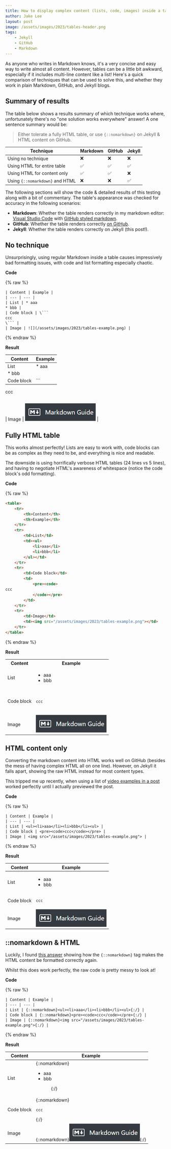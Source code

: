 ```yaml
---
title: How to display complex content (lists, code, images) inside a table reliably in Markdown / GitHub / Jekyll
author: Jake Lee
layout: post
image: /assets/images/2023/tables-header.png
tags:
    - Jekyll
    - GitHub
    - Markdown
---
```


As anyone who writes in Markdown knows, it's a very concise and easy way to write almost all content. However, tables can be a little bit awkward, especially if it includes multi-line content like a list! Here's a quick comparison of techniques that can be used to solve this, and whether they work in plain Markdown, GitHub, and Jekyll blogs.

## Summary of results

The table below shows a results summary of which technique works where, unfortunately there's no "one solution works everywhere" answer! A one sentence summary would be:
> Either tolerate a fully HTML table, or use `{::nomarkdown}` on Jekyll & HTML content on GitHub.

| Technique | Markdown | GitHub | Jekyll |
| --- | --- | --- | --- |
| Using no technique | ❌ | ❌ | ❌ |
| Using HTML for entire table | ✅ | ✅ | ✅ |
| Using HTML for content only | ✅ | ✅ | ❌ |
| Using `{::nomarkdown}` and HTML | ❌ | ❌ | ✅ |

The following sections will show the code & detailed results of this testing along with a bit of commentary. The table's appearance was checked for accuracy in the following scenarios:

* **Markdown**: Whether the table renders correctly in my markdown editor: [Visual Studio Code](https://code.visualstudio.com/) with [GitHub styled markdown](https://marketplace.visualstudio.com/items?itemName=bierner.markdown-preview-github-styles).
* **GitHub**: Whether the table renders correctly [on GitHub](https://github.com/JakeSteam/blog-programming/blob/main/_posts/2023-01-18-displaying-complex-content-inside-jekyll-tables.md).
* **Jekyll**: Whether the table renders correctly on Jekyll (this post!). 

## No technique

Unsurprisingly, using regular Markdown inside a table causes impressively bad formatting issues, with code and list formatting especially chaotic.

**Code**

{% raw %}
```
| Content | Example |
| --- | --- |
| List | * aaa
* bbb |
| Code block | \```
ccc 
\``` | 
| Image | ![](/assets/images/2023/tables-example.png) |
```
{% endraw %}

**Result**

| Content | Example |
| --- | --- |
| List | * aaa
* bbb |
| Code block | ```
ccc 
``` | 
```
| Image | ![](/assets/images/2023/tables-example.png) |

## Fully HTML table

This works almost perfectly! Lists are easy to work with, code blocks can be as complex as they need to be, and everything is nice and readable. 

The downside is using horrifically verbose HTML tables (24 lines vs 5 lines), and having to negotiate HTML's awareness of whitespace (notice the code block's odd formatting). 

**Code**

{% raw %}
```html
<table>
    <tr>
        <th>Content</th>
        <th>Example</th>
    </tr>
    <tr>
        <td>List</td>
        <td><ul>
            <li>aaa</li>
            <li>bbb</li>
        </ul></td>
    </tr>
    <tr>
        <td>Code block</td>
        <td>
            <pre><code>
ccc
            </code></pre>
        </td>
    </tr>
    <tr>
        <td>Image</td>
        <td><img src="/assets/images/2023/tables-example.png"></td>
    </tr>
</table>
```
{% endraw %}

**Result**

<table>
    <tr>
        <th>Content</th>
        <th>Example</th>
    </tr>
    <tr>
        <td>List</td>
        <td><ul>
            <li>aaa</li>
            <li>bbb</li>
        </ul></td>
    </tr>
    <tr>
        <td>Code block</td>
        <td>
            <pre><code>
ccc
            </code></pre>
        </td>
    </tr>
    <tr>
        <td>Image</td>
        <td><img src="/assets/images/2023/tables-example.png"></td>
    </tr>
</table>

## HTML content only

Converting the markdown content into HTML works well on GitHub (besides the mess of having complex HTML all on one line). However, on Jekyll it falls apart, showing the raw HTML instead for most content types. 

This tripped me up recently, when using a list of [video examples in a post](https://jakelee.co.uk/the-irresistible-allure-of-shitshow-comedy/) worked perfectly until I actually previewed the post. 

**Code**

{% raw %}
```
| Content | Example |
| --- | --- |
| List | <ul><li>aaa</li><li>bbb</li><ul> |
| Code block | <pre><code>ccc</code></pre> |
| Image | <img src="/assets/images/2023/tables-example.png"> |
```
{% endraw %}

**Result**

| Content | Example |
| --- | --- |
| List | <ul><li>aaa</li><li>bbb</li><ul> |
| Code block | <pre><code>ccc</code></pre> |
| Image | <img src="/assets/images/2023/tables-example.png"> |

## ::nomarkdown & HTML

Luckily, I found [this answer](https://stackoverflow.com/a/57904161/608312) showing how the `{::nomarkdown}` tag makes the HTML content be formatted correctly again. 

Whilst this does work perfectly, the raw code is pretty messy to look at!

**Code**

{% raw %}
```
| Content | Example |
| --- | --- |
| List | {::nomarkdown}<ul><li>aaa</li><li>bbb</li><ul>{:/} |
| Code block | {::nomarkdown}<pre><code>ccc</code></pre>{:/} |
| Image | {::nomarkdown}<img src="/assets/images/2023/tables-example.png">{:/} |
```
{% endraw %}

**Result**

| Content | Example |
| --- | --- |
| List | {::nomarkdown}<ul><li>aaa</li><li>bbb</li><ul>{:/} |
| Code block | {::nomarkdown}<pre><code>ccc</code></pre>{:/} |
| Image | {::nomarkdown}<img src="/assets/images/2023/tables-example.png">{:/} |
